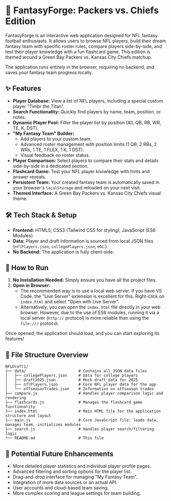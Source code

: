 # 🏈 FantasyForge: Packers vs. Chiefs Edition

FantasyForge is an interactive web application designed for NFL fantasy football enthusiasts. It allows users to browse NFL players, build their dream fantasy team with specific roster rules, compare players side-by-side, and test their player knowledge with a fun flashcard game. This edition is themed around a Green Bay Packers vs. Kansas City Chiefs matchup.

The application runs entirely in the browser, requiring no backend, and saves your fantasy team progress locally.

## ✨ Features

*   **Player Database:** View a list of NFL players, including a special custom player "Timbr the Titan".
*   **Search Functionality:** Quickly find players by name, team, position, or notes.
*   **Dynamic Player Pool:** Filter the player list by position (All, QB, RB, WR, TE, K, DST).
*   **"My Fantasy Team" Builder:**
    *   Add players to your custom team.
    *   Advanced roster management with position limits (1 QB, 2 RBs, 2 WRs, 1 TE, 1 FLEX, 1 K, 1 DST).
    *   Visual feedback on roster status.
*   **Player Comparison:** Select players to compare their stats and details side-by-side in a dedicated section.
*   **Flashcard Game:** Test your NFL player knowledge with hints and answer reveals.
*   **Persistent Team:** Your created fantasy team is automatically saved in your browser's `localStorage` and reloaded on your next visit.
*   **Themed Interface:** A Green Bay Packers vs. Kansas City Chiefs visual theme.

## 🛠️ Tech Stack & Setup

*   **Frontend:** HTML5, CSS3 (Tailwind CSS for styling), JavaScript (ES6 Modules)
*   **Data:** Player and draft information is sourced from local JSON files (`nflPlayers.json`, `collegePlayers.json`, etc.).
*   **No Backend:** The application is fully client-side.

## 🚀 How to Run

1.  **No Installation Needed:** Simply ensure you have all the project files.
2.  **Open in Browser:**
    *   The recommended way is to use a local web server. If you have VS Code, the "Live Server" extension is excellent for this. Right-click on `index.html` and select "Open with Live Server".
    *   Alternatively, you can open the `index.html` file directly in your web browser. However, due to the use of ES6 modules, running it via a local server (`http://` protocol) is more reliable than using the `file:///` protocol.

Once opened, the application should load, and you can start exploring its features!

## 📁 File Structure Overview

```
NFLDraft1/
├── data/                       # Contains all JSON data files
│   ├── collegePlayers.json     # Data for college players
│   ├── draft2025.json          # Mock draft data for 2025
│   ├── nflPlayers.json         # Core NFL player data for the app
│   └── offseasonTrades.json    # Information on offseason trades
├── compare.js                  # Handles player comparison logic and rendering
├── flashcards.js               # Manages the flashcard game functionality
├── index.html                  # Main HTML file for the application structure and layout
├── main.js                     # Core JavaScript file: loads data, manages team, initializes modules
├── search.js                   # Handles player search/filtering logic
└── README.md                   # This file
```

## 🔮 Potential Future Enhancements

*   More detailed player statistics and individual player profile pages.
*   Advanced filtering and sorting options for the player list.
*   Drag-and-drop interface for managing "My Fantasy Team".
*   Integration of more data sources or an actual API.
*   User accounts and cloud-based team saving.
*   More complex scoring and league settings for team building. 